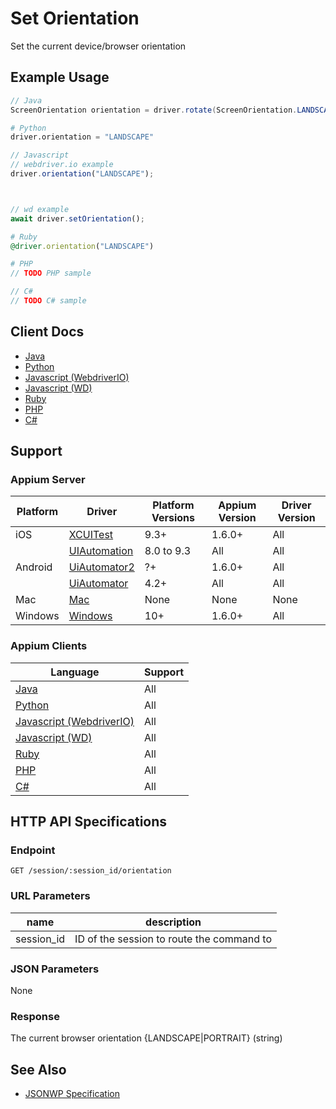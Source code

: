 # Set Orientation

Set the current device/browser orientation
## Example Usage

```java
// Java
ScreenOrientation orientation = driver.rotate(ScreenOrientation.LANDSCAPE);

```

```python
# Python
driver.orientation = "LANDSCAPE"

```

```javascript
// Javascript
// webdriver.io example
driver.orientation("LANDSCAPE");



// wd example
await driver.setOrientation();

```

```ruby
# Ruby
@driver.orientation("LANDSCAPE")

```

```php
# PHP
// TODO PHP sample

```

```csharp
// C#
// TODO C# sample

```



## Client Docs

 * [Java](https://seleniumhq.github.io/selenium/docs/api/java/org/openqa/selenium/Rotatable.html#rotate-org.openqa.selenium.DeviceRotation-) 
 * [Python](http://selenium-python.readthedocs.io/api.html#selenium.webdriver.remote.webdriver.WebDriver.orientation) 
 * [Javascript (WebdriverIO)](http://webdriver.io/api/mobile/orientation.html) 
 * [Javascript (WD)](https://github.com/admc/wd/blob/master/lib/commands.js#L2035) 
 * [Ruby](http://www.rubydoc.info/gems/selenium-webdriver/Selenium/WebDriver/DriverExtensions/Rotatable:orientation) 
 * [PHP](https://github.com/appium/php-client/) 
 * [C#](https://github.com/appium/appium-dotnet-driver/) 

## Support

### Appium Server

|Platform|Driver|Platform Versions|Appium Version|Driver Version|
|--------|----------------|------|--------------|--------------|
| iOS | [XCUITest](/docs/en/drivers/ios-xcuitest.md) | 9.3+ | 1.6.0+ | All |
|  | [UIAutomation](/docs/en/drivers/ios-uiautomation.md) | 8.0 to 9.3 | All | All |
| Android | [UiAutomator2](/docs/en/drivers/android-uiautomator2.md) | ?+ | 1.6.0+ | All |
|  | [UiAutomator](/docs/en/drivers/android-uiautomator.md) | 4.2+ | All | All |
| Mac | [Mac](/docs/en/drivers/mac.md) | None | None | None |
| Windows | [Windows](/docs/en/drivers/windows.md) | 10+ | 1.6.0+ | All |

### Appium Clients 

|Language|Support|
|--------|-------|
|[Java](https://github.com/appium/java-client/releases/latest)| All |
|[Python](https://github.com/appium/python-client/releases/latest)| All |
|[Javascript (WebdriverIO)](http://webdriver.io/index.html)| All |
|[Javascript (WD)](https://github.com/admc/wd/releases/latest)| All |
|[Ruby](https://github.com/appium/ruby_lib/releases/latest)| All |
|[PHP](https://github.com/appium/php-client/releases/latest)| All |
|[C#](https://github.com/appium/appium-dotnet-driver/releases/latest)| All |

## HTTP API Specifications

### Endpoint

`GET /session/:session_id/orientation`

### URL Parameters

|name|description|
|----|-----------|
|session_id|ID of the session to route the command to|

### JSON Parameters

None

### Response

The current browser orientation {LANDSCAPE|PORTRAIT} (string)

## See Also

* [JSONWP Specification](https://github.com/SeleniumHQ/selenium/wiki/JsonWireProtocol#post-sessionsessionidorientation)
